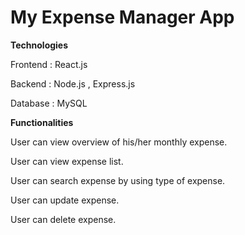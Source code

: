 # My Expense Manager App

**Technologies**

Frontend : React.js

Backend : Node.js , Express.js

Database : MySQL


**Functionalities**

User can view overview of his/her monthly expense.

User can view expense list.

User can search expense by using type of expense.

User can update expense.

User can delete expense.

